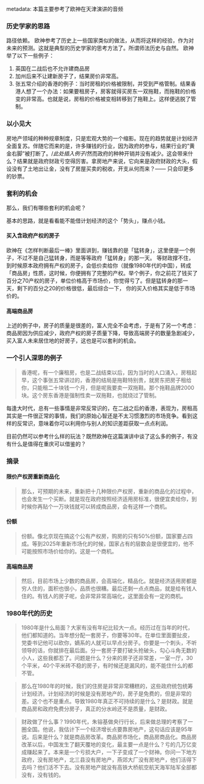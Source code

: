 metadata: 本篇主要参考了欧神在天津演讲的音频
### 历史学家的思路
路径依赖。
欧神参考了历史上一些国家类似的做法，从而将这样的经验，作为对未来的预测。这就是典型的历史学家的思考方法了。所谓师法历史与自然。
欧神举了以下一些例子：
1. 英国在二战后也不允许建商品房
2. 加州后来不让建新房子了，结果房价非常高。
3. 张五常介绍的香港的例子：当时房租的价格被限制，并受到严格管制。结果香港人想了一个办法：如果要租房子，房客就得买房东一双拖鞋，而拖鞋的价格变的非常高。也就是说，房租的价格被变相转移到了拖鞋上。这样便逃脱了管制。


### 以小见大
房地产领域的种种规章制度，只是宏观大势的一个缩影。现在的趋势就是计划经济全面复苏。伴随它而来的是，许多赚钱的行业，因为政府的参与，结果行业的”黄金右脚”被打断了。/*此处插入例子*/然而政府的种种开销并没有减少。这会带来什么？结果就是政府财政亏空得厉害。拿房地产来说，它向来是政府财政的大头，假设没有了土地出让金，没有了房屋买卖的税收，开支从何而来？—— 只会印更多的钞票。

### 套利的机会
那么，我们有哪些套利的机会呢？

基本的思路，就是看看能不能借计划经济的这个「势头」，赚点小钱。

#### 买入含政府产权的房子
欧神在《怎样判断最后一棒》里面讲到，赚钱靠的是「猛转身」，这里便是一个例子，不过不是自己猛转身，而是等等政府「猛转身」的那一天。 
 等财政撑不住，到时候原本政府拥有产权的房子，会低价卖给你（就像1980年代的中国），转成「商品房」性质，这时候，你便拥有了完整的产权。举个例子，你之前花了钱买了百分之70产权的房子，单位价格高于市场价，你觉得亏了。但是猛转身的那一天，剩下的百分之20的价格很低，最后综合一下， 你的买入价格其实是低于市场价的。

#### 高端商品房
上述的例子中，房子的质量是很差的，富人完全不会考虑，于是有了另一个考虑：
 商品房因为供应减少，政府产权的房子质量下降，导致高端房子的数量急剧减少，买入富人未来居住地的好房子，这也是可以套利的机会。
 
### 一个引人深思的例子
> 香港呢，有一个廉租房，也是二战结束以后，因为当时的人口涌入，房租起早，这个事张五常讲过的，香港的结局是拖鞋特别贵，就房东把房子租给你，只能租二十块钱一个月，但是呢我要卖一双拖鞋。那个拖鞋品牌2000块。这个房东香港是强制性卖一双拖鞋，也就绕过了管制。

每逢大时代，总有一些事情是非常反常识的，在二战之后的香港，表现为，房租高其实是一件很正常的事情，我们的原始心智还是不太习惯激烈的市场竞争。看到这样的反常识，意味着你可以利用你与别人的知识差距获取一点点利润。

目前仍然可以参考什么样的玩法？既然欧神在这篇演讲中谈了这么多的例子，有没有什么是值得在重庆可以借鉴的？
 
### 摘录
#### 限价产权房重新商品化
> 那么，可预期的未来，重新把十几种限价产权房，重新的商品化的过程中，也会发生一个买断。就是现在政府按照经济适用房标准，很便宜卖给你，到时候你再贴个一万块钱就可以转成商品房，会有这样一个商机。

#### 份额
> 份额。像北京现在搞这个公有产权房，购房的只有50%份额，国家要占四成。等到2025年重新市场化的时候，国家占有的层数会是很便宜的，他不可能按照市场价给你的。这是一个商机。

#### 高端商品房
> 然后，目前市场上少数的商品房，会高端化，精品化。就是经济适用房都是穷人住的，面积也很小，品质也很糟。最后还剩一点点商品，就是给有钱人住的。有钱人的房子呢，会非常非常高端化，这里面会有一定的商机。

### 1980年代的历史
 > 1980年是什么局面？大家有没有年纪比较大一点。经历过在当年的时代，他们都知道的。当年想分配一套房子，你要等30年。在单位里面要扯皮，党委书记他可以砍你，嫡系的人就可以早点分房子。你要是一个刺头，不听领导的话，你就排在最后面。分一套房子要打破头抢破头，勾心斗角无数的小人，这些我都忍了。问题是什么？分来的房子还非常差，一室一厅，30个平米，40个平米砖不稳的房子，有时候还是漏风的，能不能住什么的都不管。

 > 那么在1980年的时候，我们的住房是非常非常糟糕的，这些政府统包统筹计划经济。计划经济的时候是没有房地产的，房子是免费的，但是非常的差。这个也不是重点。导致1980年真正不可持续的是什么？是财政。就是商品房和政府免费分房子，真正的分水岭还不是质量，是财政。

 > 财政做了什么事？1990年代，朱镕基做央行行长，后来做总理的考察了一圈全国。他说，我估计下一个经济增长点要靠房地产，这句话应该是95年说。后来是什么？就是商品房改革。商品房市场化，商品房商品化。商品房改革以后，中国发生了翻天覆地的变化，最主要一点是什么？亏的几万亿变成赚起来了。本来是一个亏损大户，一下子变成了一个财神。你问一下地方政府，没有房地产，北三县没有房地产，燕郊大厂没有房地产，他们活得下去吗？他们活不下去。没有房地产就没有高铁大桥航空航天海军陆军全部都没有，没有钱的。
